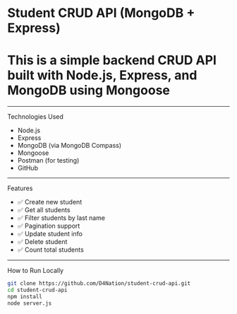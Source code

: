 # Student CRUD API (MongoDB + Express)

# This is a simple backend CRUD API built with **Node.js**, **Express**, and **MongoDB** using **Mongoose**

---

Technologies Used

- Node.js
- Express
- MongoDB (via MongoDB Compass)
- Mongoose
- Postman (for testing)
- GitHub

---

 Features

- ✅ Create new student
- ✅ Get all students
- ✅ Filter students by last name
- ✅ Pagination support
- ✅ Update student info
- ✅ Delete student
- ✅ Count total students

---

 How to Run Locally

```bash
git clone https://github.com/D4Nation/student-crud-api.git
cd student-crud-api
npm install
node server.js
